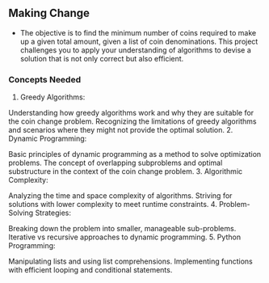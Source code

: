 ## Making Change
- The objective is to find the minimum number of coins required to make up a given total amount, given a list of coin denominations. This project challenges you to apply your understanding of algorithms to devise a solution that is not only correct but also efficient.
### Concepts Needed
1. Greedy Algorithms:

Understanding how greedy algorithms work and why they are suitable for the coin change problem.
Recognizing the limitations of greedy algorithms and scenarios where they might not provide the optimal solution.
2. Dynamic Programming:

Basic principles of dynamic programming as a method to solve optimization problems.
The concept of overlapping subproblems and optimal substructure in the context of the coin change problem.
3. Algorithmic Complexity:

Analyzing the time and space complexity of algorithms.
Striving for solutions with lower complexity to meet runtime constraints.
4. Problem-Solving Strategies:

Breaking down the problem into smaller, manageable sub-problems.
Iterative vs recursive approaches to dynamic programming.
5. Python Programming:

Manipulating lists and using list comprehensions.
Implementing functions with efficient looping and conditional statements.
